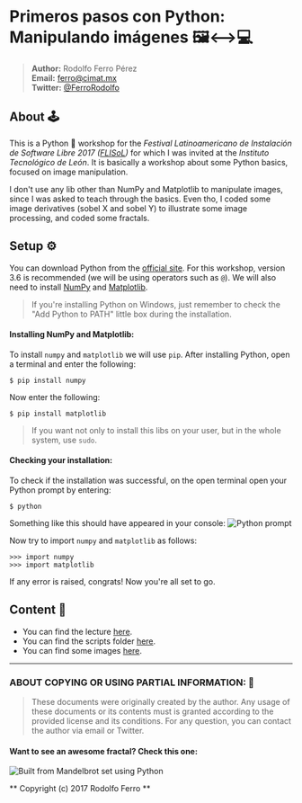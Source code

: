 # Primeros pasos con Python: Manipulando imágenes 🖼⟷💻

> **Author:** Rodolfo Ferro Pérez <br/>
> **Email:** [ferro@cimat.mx](mailto:ferro@cimat.mx) <br/>
> **Twitter:** [@FerroRodolfo](http://twitter.com/FerroRodolfo) <br/>

## About 🕹

This is a Python 🐍 workshop for the *Festival Latinoamericano de Instalación de Software Libre 2017 ([FLISoL](https://flisol.info/FLISOL2017/Mexico/Leon))* for which I was invited at the *Instituto Tecnológico de León*. It is basically a workshop about some Python basics, focused on image manipulation.

I don't use any lib other than NumPy and Matplotlib to manipulate images, since I was asked to teach through the basics. Even tho, I coded some image derivatives (sobel X and sobel Y) to illustrate some image processing, and coded some fractals.


## Setup ⚙️

You can download Python from the [official site](https://www.python.org/downloads/). For this workshop, version 3.6 is recommended (we will be using operators such as `@`). We will also need to install [NumPy](http://numpy.org) and [Matplotlib](http://matplotlib.org).

> If you're installing Python on Windows, just remember to check the "Add Python to PATH" little box during the installation.

#### Installing NumPy and Matplotlib:

To install `numpy` and `matplotlib` we will use `pip`. After installing Python, open a terminal and enter the following:
```
$ pip install numpy
```

Now enter the following:
```
$ pip install matplotlib
```

> If you want not only to install this libs on your user, but in the whole system, use `sudo`.

#### Checking your installation:

To check if the installation was successful, on the open terminal open your Python prompt by entering:
```
$ python
```
Something like this should have appeared in your console:
![Python prompt](https://github.com/RodolfoFerro/FLISoL17/blob/master/lecture/imgs/prompt.png "Python prompt")

Now try to import `numpy` and `matplotlib` as follows:
```
>>> import numpy
>>> import matplotlib
```
If any error is raised, congrats! Now you're all set to go.

## Content 👾

* You can find the lecture [here](https://github.com/RodolfoFerro/FLISoL17/blob/master/lecture/python.pdf).
* You can find the scripts folder [here](https://github.com/RodolfoFerro/FLISoL17/tree/master/scripts).
* You can find some images [here](https://github.com/RodolfoFerro/FLISoL17/tree/master/imgs).

***

### ABOUT COPYING OR USING PARTIAL INFORMATION: 🔐
> These documents were originally created by the author.
> Any usage of these documents or its contents must is granted according to the provided license and its conditions.
> For any question, you can contact the author via email or Twitter.


#### Want to see an awesome fractal? Check this one:
![Built from Mandelbrot set using Python](https://github.com/RodolfoFerro/FLISoL17/blob/master/imgs/mandel.png "Built from Mandelbrot set using Python")

** Copyright (c) 2017 Rodolfo Ferro ** 
